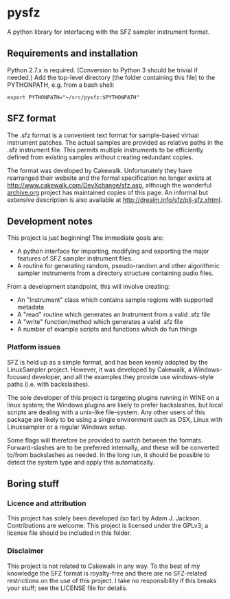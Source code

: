 pysfz
=====

A python library for interfacing with the SFZ sampler instrument format.

## Requirements and installation ##

Python 2.7.x is required. (Conversion to Python 3 should be trivial if needed.)
Add the top-level directory (the folder containing this file) to the
PYTHONPATH, e.g. from a bash shell:

	export PYTHONPATH="~/src/pysfz:$PYTHONPATH"

## SFZ format ##

The .sfz format is a convenient text format for sample-based virtual instrument patches. 
The actual samples are provided as relative paths in the .sfz instrument file. 
This permits multiple instruments to be efficiently defined from existing samples without 
creating redundant copies.

The format was developed by Cakewalk. Unfortunately they have
rearranged their website and the formal specification no longer exists
at http://www.cakewalk.com/DevXchange/sfz.asp, although the wonderful
[archive.org](https://archive.org) project has maintained copies of
this page. 
An informal but extensive description is also available at
http://drealm.info/sfz/plj-sfz.xhtml.

## Development notes ##

This project is just beginning! The immediate goals are:

* A python interface for importing, modifying and exporting the major
  features of SFZ sampler instrument files.
* A routine for generating random, pseudo-random and other algorithmic
  sampler instruments from a directory structure containing audio
  files.

From a development standpoint, this will involve creating:

* An "Instrument" class which contains sample regions with supported metadata
* A "read" routine which generates an Instrument from a valid .sfz file
* A "write" function/method which generates a valid .sfz file
* A number of example scripts and functions which do fun things

### Platform issues ###

SFZ is held up as a simple format, and has been keenly adopted by the
LinuxSampler project.
However, it was developed by Cakewalk, a Windows-focused developer,
and all the examples they provide use windows-style paths (i.e. with
backslashes).

The sole developer of this project is targeting plugins running in
WINE on a linux system; the Windows plugins are likely to prefer
backslashes, but local scripts are dealing with a unix-like file-system.
Any other users of this package are likely to be using a single
environment such as OSX, Linux with Linuxsampler or a regular Windows
setup.

Some flags will therefore be provided to switch between the formats.
Forward-slashes are to be preferred internally, and these will be
converted to/from backslashes as needed.
In the long run, it should be possible to detect the system type and
apply this automatically.

## Boring stuff ##

### Licence and attribution ###

This project has solely been developed (so far) by Adam J. Jackson. Contributions are welcome.
This project is licensed under the GPLv3; a license file should be included in this folder.

### Disclaimer ###

This project is not related to Cakewalk in any way. 
To the best of my knowledge the SFZ format is royalty-free and there are no SFZ-related restrictions on the use of this project. I take no responsibility if this breaks your stuff; see the LICENSE file for details.
